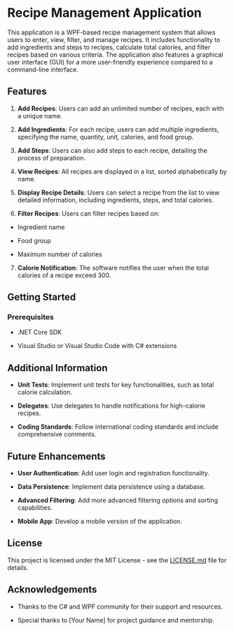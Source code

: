 # Recipe Management Application

This application is a WPF-based recipe management system that allows users to enter, view, filter, and manage recipes. It includes functionality to add ingredients and steps to recipes, calculate total calories, and filter recipes based on various criteria. The application also features a graphical user interface (GUI) for a more user-friendly experience compared to a command-line interface.

## Features

1. **Add Recipes**: Users can add an unlimited number of recipes, each with a unique name.

2. **Add Ingredients**: For each recipe, users can add multiple ingredients, specifying the name, quantity, unit, calories, and food group.

3. **Add Steps**: Users can also add steps to each recipe, detailing the process of preparation.

4. **View Recipes**: All recipes are displayed in a list, sorted alphabetically by name.

5. **Display Recipe Details**: Users can select a recipe from the list to view detailed information, including ingredients, steps, and total calories.

6. **Filter Recipes**: Users can filter recipes based on:

- Ingredient name

- Food group

- Maximum number of calories

7. **Calorie Notification**: The software notifies the user when the total calories of a recipe exceed 300.

## Getting Started

### Prerequisites

- .NET Core SDK

- Visual Studio or Visual Studio Code with C# extensions

## Additional Information

- **Unit Tests**: Implement unit tests for key functionalities, such as total calorie calculation.

- **Delegates**: Use delegates to handle notifications for high-calorie recipes.

- **Coding Standards**: Follow international coding standards and include comprehensive comments.

## Future Enhancements

- **User Authentication**: Add user login and registration functionality.

- **Data Persistence**: Implement data persistence using a database.

- **Advanced Filtering**: Add more advanced filtering options and sorting capabilities.

- **Mobile App**: Develop a mobile version of the application.

## License

This project is licensed under the MIT License - see the [LICENSE.md](LICENSE.md) file for details.

## Acknowledgements

- Thanks to the C# and WPF community for their support and resources.

- Special thanks to [Your Name] for project guidance and mentorship.
